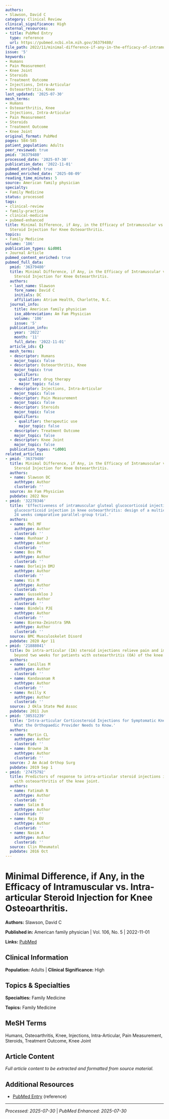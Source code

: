 ```yaml
---
authors:
- Slawson, David C
category: Clinical Review
clinical_significance: High
external_resources:
- title: PubMed Entry
  type: reference
  url: https://pubmed.ncbi.nlm.nih.gov/36379480/
file_path: 2022/11/minimal-difference-if-any-in-the-efficacy-of-intramuscular-v.md
issue: '5'
keywords:
- Humans
- Pain Measurement
- Knee Joint
- Steroids
- Treatment Outcome
- Injections, Intra-Articular
- Osteoarthritis, Knee
last_updated: '2025-07-30'
mesh_terms:
- Humans
- Osteoarthritis, Knee
- Injections, Intra-Articular
- Pain Measurement
- Steroids
- Treatment Outcome
- Knee Joint
original_format: PubMed
pages: 584-585
patient_population: Adults
peer_reviewed: true
pmid: '36379480'
processed_date: '2025-07-30'
publication_date: '2022-11-01'
pubmed_enriched: true
pubmed_enriched_date: '2025-08-09'
reading_time_minutes: 5
source: American family physician
specialty:
- Family Medicine
status: processed
tags:
- clinical-review
- family-practice
- clinical-medicine
- pubmed-enhanced
title: Minimal Difference, if Any, in the Efficacy of Intramuscular vs. Intra-articular
  Steroid Injection for Knee Osteoarthritis.
topics:
- Family Medicine
volume: '106'
publication_types: &id001
- Journal Article
pubmed_content_enriched: true
pubmed_full_data:
  pmid: '36379480'
  title: Minimal Difference, if Any, in the Efficacy of Intramuscular vs. Intra-articular
    Steroid Injection for Knee Osteoarthritis.
  authors:
  - last_name: Slawson
    fore_name: David C
    initials: DC
    affiliation: Atrium Health, Charlotte, N.C.
  journal_info:
    title: American family physician
    iso_abbreviation: Am Fam Physician
    volume: '106'
    issue: '5'
  publication_info:
    year: '2022'
    month: '11'
    full_date: '2022-11-01'
  article_ids: {}
  mesh_terms:
  - descriptor: Humans
    major_topic: false
  - descriptor: Osteoarthritis, Knee
    major_topic: true
    qualifiers:
    - qualifier: drug therapy
      major_topic: false
  - descriptor: Injections, Intra-Articular
    major_topic: false
  - descriptor: Pain Measurement
    major_topic: false
  - descriptor: Steroids
    major_topic: false
    qualifiers:
    - qualifier: therapeutic use
      major_topic: false
  - descriptor: Treatment Outcome
    major_topic: false
  - descriptor: Knee Joint
    major_topic: false
  publication_types: *id001
related_articles:
- pmid: '36379480'
  title: Minimal Difference, if Any, in the Efficacy of Intramuscular vs. Intra-articular
    Steroid Injection for Knee Osteoarthritis.
  authors:
  - name: Slawson DC
    authtype: Author
    clusterid: ''
  source: Am Fam Physician
  pubdate: 2022 Nov
- pmid: '32278346'
  title: 'Effectiveness of intramuscular gluteal glucocorticoid injection versus intra-articular
    glucocorticoid injection in knee osteoarthritis: design of a multicenter randomized,
    24 weeks comparative parallel-group trial.'
  authors:
  - name: Mol MF
    authtype: Author
    clusterid: ''
  - name: Runhaar J
    authtype: Author
    clusterid: ''
  - name: Bos PK
    authtype: Author
    clusterid: ''
  - name: Dorleijn DMJ
    authtype: Author
    clusterid: ''
  - name: Vis M
    authtype: Author
    clusterid: ''
  - name: Gussekloo J
    authtype: Author
    clusterid: ''
  - name: Bindels PJE
    authtype: Author
    clusterid: ''
  - name: Bierma-Zeinstra SMA
    authtype: Author
    clusterid: ''
  source: BMC Musculoskelet Disord
  pubdate: 2020 Apr 11
- pmid: '21888041'
  title: Do intra-articular (IA) steroid injections relieve pain and improve outcomes
    beyond two weeks for patients with osteoarthritis (OA) of the knee.
  authors:
  - name: Canillas M
    authtype: Author
    clusterid: ''
  - name: Kandavanam R
    authtype: Author
    clusterid: ''
  - name: Reilly K
    authtype: Author
    clusterid: ''
  source: J Okla State Med Assoc
  pubdate: 2011 Jun
- pmid: '30531239'
  title: 'Intra-articular Corticosteroid Injections for Symptomatic Knee Osteoarthritis:
    What the Orthopaedic Provider Needs to Know.'
  authors:
  - name: Martin CL
    authtype: Author
    clusterid: ''
  - name: Browne JA
    authtype: Author
    clusterid: ''
  source: J Am Acad Orthop Surg
  pubdate: 2019 Sep 1
- pmid: '27475792'
  title: Predictors of response to intra-articular steroid injections in patients
    with osteoarthritis of the knee joint.
  authors:
  - name: Fatimah N
    authtype: Author
    clusterid: ''
  - name: Salim B
    authtype: Author
    clusterid: ''
  - name: Raja EU
    authtype: Author
    clusterid: ''
  - name: Nasim A
    authtype: Author
    clusterid: ''
  source: Clin Rheumatol
  pubdate: 2016 Oct
---
```


# Minimal Difference, if Any, in the Efficacy of Intramuscular vs. Intra-articular Steroid Injection for Knee Osteoarthritis.

**Authors:** Slawson, David C

**Published in:** American family physician | Vol. 106, No. 5 | 2022-11-01

**Links:** [PubMed](https://pubmed.ncbi.nlm.nih.gov/36379480/)

## Clinical Information

**Population:** Adults | **Clinical Significance:** High

## Topics & Specialties

**Specialties:** Family Medicine

**Topics:** Family Medicine

## MeSH Terms

Humans, Osteoarthritis, Knee, Injections, Intra-Articular, Pain Measurement, Steroids, Treatment Outcome, Knee Joint

## Article Content

*Full article content to be extracted and formatted from source material.*

## Additional Resources

- [PubMed Entry](https://pubmed.ncbi.nlm.nih.gov/36379480/) (reference)

---

*Processed: 2025-07-30* | *PubMed Enhanced: 2025-07-30*

